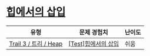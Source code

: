 # [힙에서의 삽입](https://en.codetree.ai/trails/complete/curated-cards/test-heap-insertion)

|유형|문제 경험치|난이도|
|---|---|---|
|[Trail 3 / 트리 / Heap](https://www.codetree.ai/trail-info/novice-high/)|[[Test]힙에서의 삽입](https://www.codetree.ai/trails/complete/curated-cards/test-heap-insertion/)|쉬움|

